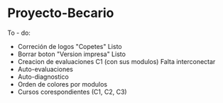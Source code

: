 # Proyecto-Becario

To - do:

- Correción de logos "Copetes" Listo
- Borrar boton "Version impresa" Listo
- Creacion de evaluaciones C1 (con sus modulos) Falta interconectar
- Auto-evaluaciones
- Auto-diagnostico
- Orden de colores por modulos
- Cursos corespondientes (C1, C2, C3)
